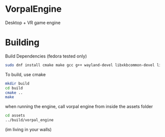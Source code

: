 # VorpalEngine
Desktop + VR game engine

# Building
Build Dependencies (fedora tested only)
```bash
sudo dnf install cmake make gcc g++ wayland-devel libxkbcommon-devel libX11-devel libXrandr-devel libXinerama-devel libXcursor-devel libXi-devel mesa-libGL-devel vulkan-validation-layers
```

To build, use cmake
```bash
mkdir build
cd build
cmake ..
make
```

when running the engine, call vorpal engine from inside the assets folder
```bash
cd assets
../build/vorpal_engine
```










(im living in your walls)
